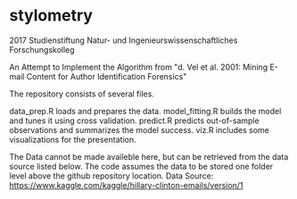# stylometry
2017 Studienstiftung Natur- und Ingenieurswissenschaftliches Forschungskolleg

An Attempt to Implement the Algorithm from "d. Vel et al. 2001: Mining E-mail Content for Author Identification Forensics"

The repository consists of several files. 

data_prep.R loads and prepares the data.
model_fitting.R builds the model and tunes it using cross validation.
predict.R predicts out-of-sample observations and summarizes the model success.
viz.R includes some visualizations for the presentation. 

The Data cannot be made availeble here, but can be retrieved from the data source listed below.
The code assumes the data to be stored one folder level above the github repository location. 
Data Source: https://www.kaggle.com/kaggle/hillary-clinton-emails/version/1
